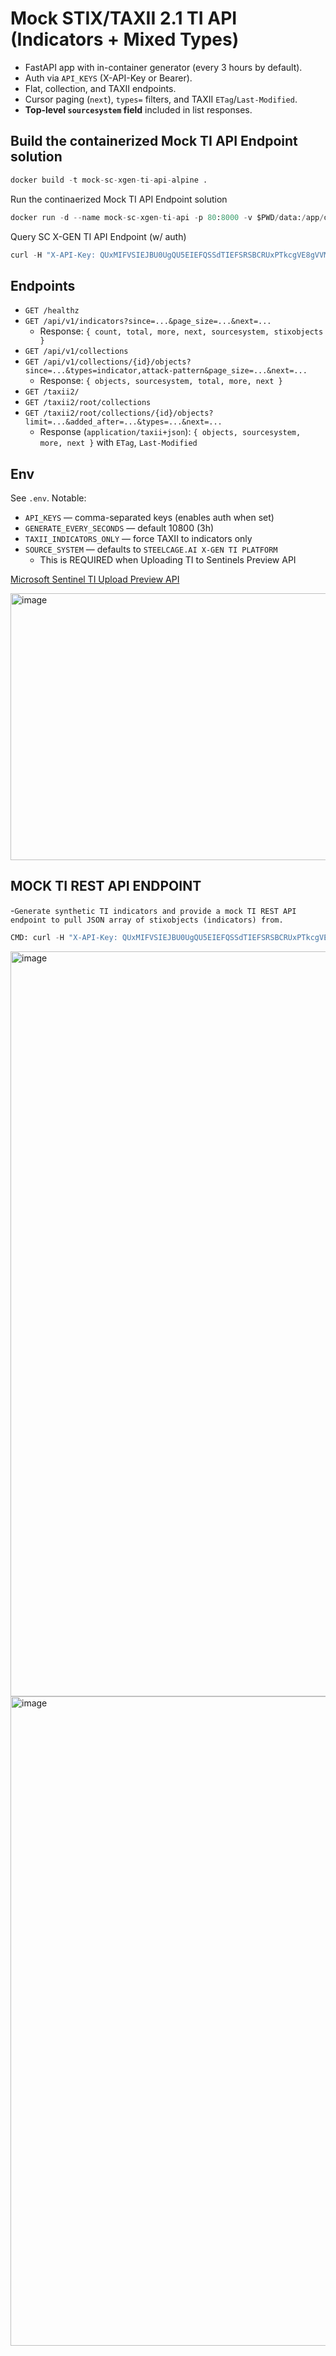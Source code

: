# Mock STIX/TAXII 2.1 TI API (Indicators + Mixed Types)

- FastAPI app with in-container generator (every 3 hours by default).
- Auth via `API_KEYS` (X-API-Key or Bearer).
- Flat, collection, and TAXII endpoints.
- Cursor paging (`next`), `types=` filters, and TAXII `ETag`/`Last-Modified`.
- **Top-level `sourcesystem` field** included in list responses.

## Build the containerized Mock TI API Endpoint solution
```python
docker build -t mock-sc-xgen-ti-api-alpine .
```
 Run the continaerized Mock TI API Endpoint solution 
```python
docker run -d --name mock-sc-xgen-ti-api -p 80:8000 -v $PWD/data:/app/data --env-file .\.env  mock-sc-xgen-ti-api-alpine:latest
```
Query SC X-GEN TI API Endpoint (w/ auth)
```python
curl -H "X-API-Key: QUxMIFVSIEJBU0UgQU5EIEFQSSdTIEFSRSBCRUxPTkcgVE8gVVMh" http://192.168.10.27/api/v1/indicators | jq .
```

## Endpoints
- `GET /healthz`
- `GET /api/v1/indicators?since=...&page_size=...&next=...`
  - Response: `{ count, total, more, next, sourcesystem, stixobjects }`
- `GET /api/v1/collections`
- `GET /api/v1/collections/{id}/objects?since=...&types=indicator,attack-pattern&page_size=...&next=...`
  - Response: `{ objects, sourcesystem, total, more, next }`
- `GET /taxii2/`
- `GET /taxii2/root/collections`
- `GET /taxii2/root/collections/{id}/objects?limit=...&added_after=...&types=...&next=...`
  - Response (`application/taxii+json`): `{ objects, sourcesystem, more, next }` with `ETag`, `Last-Modified`

## Env
See `.env`. Notable:
- `API_KEYS` — comma-separated keys (enables auth when set)
- `GENERATE_EVERY_SECONDS` — default 10800 (3h)
- `TAXII_INDICATORS_ONLY` — force TAXII to indicators only
- `SOURCE_SYSTEM` — defaults to `STEELCAGE.AI X-GEN TI PLATFORM`
  * This is REQUIRED when Uploading TI to Sentinels Preview API

  
[Microsoft Sentinel TI Upload Preview API](https://learn.microsoft.com/en-us/azure/sentinel/stix-objects-api)

<img width="1065" height="427" alt="image" src="https://github.com/user-attachments/assets/909c8d6b-3025-469b-af07-988689892f22" />

## MOCK TI REST API ENDPOINT
-`Generate synthetic TI indicators and provide a mock TI REST API endpoint to pull JSON array of stixobjects (indicators) from.` <br/>
```python
CMD: curl -H "X-API-Key: QUxMIFVSIEJBU0UgQU5EIEFQSSdTIEFSRSBCRUxPTkcgVE8gVVMh" http://192.168.10.27/api/v1/indicators | jq .`
```
<img width="893" height="1192" alt="image" src="https://github.com/user-attachments/assets/97b5a238-6408-475d-bc76-e17fa4efd17b" />

<img width="2148" height="1039" alt="image" src="https://github.com/user-attachments/assets/083fde62-9bc7-43df-b082-cd697f09f643" />

